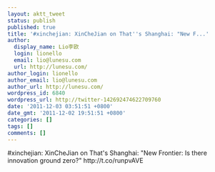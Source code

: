 ```yaml
---
layout: aktt_tweet
status: publish
published: true
title: '#xinchejian: XinCheJian on That''s Shanghai: "New F...'
author:
  display_name: Lio李欧
  login: lionello
  email: lio@lunesu.com
  url: http://lunesu.com/
author_login: lionello
author_email: lio@lunesu.com
author_url: http://lunesu.com/
wordpress_id: 6840
wordpress_url: http://twitter-142692474622709760
date: '2011-12-03 03:51:51 +0800'
date_gmt: '2011-12-02 19:51:51 +0800'
categories: []
tags: []
comments: []
---
```

<p>#xinchejian: XinCheJian on That's Shanghai: "New Frontier: Is there innovation ground zero?" http://t.co/runpvAVE</p>
